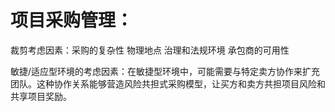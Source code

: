 # 项目采购管理：
裁剪考虑因素：采购的复杂性 物理地点 治理和法规环境 承包商的可用性

敏捷/适应型环境的考虑因素：在敏捷型环境中，可能需要与特定卖方协作来扩充团队。这种协作关系能够营造风险共担式采购模型，让买方和卖方共担项目风险和共享项目奖励。